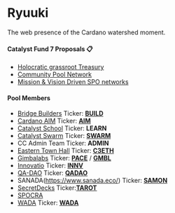 # Ryuuki
The web presence of the Cardano watershed moment.

#### Catalyst Fund 7 Proposals 📋
- [Holocratic grassroot Treasury](https://cardano.ideascale.com/a/dtd/Community-Network-Treasury/380968-48088) 
- [Community Pool Network](https://cardano.ideascale.com/a/dtd/Community-Pool-Network/380969-48088)
- [Mission & Vision Driven SPO networks](https://cardano.ideascale.com/a/dtd/Mission-Vision-driven-SPO-Networks/383433-48088?submitted=1)

#### Pool Members
- [Bridge Builders](http://bridgebuilders.io/) Ticker: [**BUILD**](https://adapools.org/pool/73322b2f81fa20871998c33aed30808fcec8e71c0e69ae866824b9d7)
- [Cardano AIM](https://cardanoaim.io/) Ticker: [**AIM**](https://adapools.org/pool/b61f05ec1e907ab9b069eaec6c664056c16f56cab59076109c66d2ae)
- [Catalyst School](https://thecatalyst.school/) Ticker: **LEARN**
- [Catalyst Swarm](https://catalystswarm.com/) Ticker: [**SWARM**](https://adapools.org/pool/e40edb5a243c9ef00296860c6b7c8272fd5923ac52b5050d68e80d9b)
- CC Admin Team Ticker: **ADMIN**
- [Eastern Town Hall](https://easterntownhall.com/) Ticker: [**C3ETH**](https://adapools.org/pool/f0a112d12e435e9659f80a41236daf525e08189702a25a7d0876f962)
- [Gimbalabs](https://gimbalabs.com/) Ticker: [**PACE**](https://adapools.org/pool/bd24b3372791f401cc029455c44ea77f3c8750ce3b804a354af0ff16) / [**GMBL**](https://adapools.org/pool/dddce8834df02109524aeb5afa0fd820fc29920eca91a63551ecc26a)
- [Innovatio](https://www.innovatiofounder.com/) Ticker: [**INNV**](https://adapools.org/pool/ef18e97a80f3e1e9633a8cd815f250d574fb308604dee96516157779)
- [QA-DAO](https://github.com/Quality-Assurance-DAO) Ticker: [**QADAO**](https://adapools.org/pool/e8fb1e898f1d3d9e219b784a080793d65153abf9dd0ab35a698cdcee)
- SANADA(https://www.sanada.eco/) Ticker: [**SAMON**](https://adapools.org/pool/54da9f3a89aa5b3f5750a0bfd257b93331094f139ee4e484e9effb0c)
- [SecretDecks](https://github.com/SecretDecks) Ticker:[**TAROT**](https://adapools.org/pool/57f6917153d55a65b2340d3bba82e2b1b35e1b033653a8893c27d8e1)
- [SPOCRA](https://spocra.io/)
- [WADA](http://wadalliance.com/) Ticker: [**WADA**](https://adapools.org/pool/77f64feb102629b2c0d9163fd6822b5ac95bcba5df33a8b5cdbd11e2)
